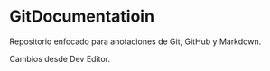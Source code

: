 # GitDocumentatioin

Repositorio enfocado para anotaciones de Git, GitHub y Markdown.

Cambios desde Dev Editor.

